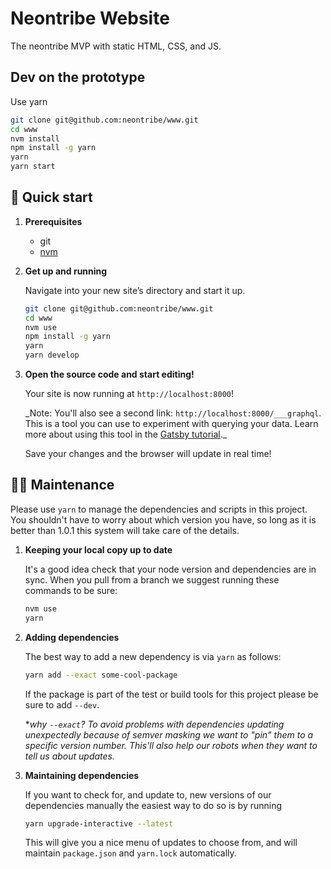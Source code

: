 # Neontribe Website

The neontribe MVP with static HTML, CSS, and JS.

## Dev on the prototype

Use yarn

```bash
git clone git@github.com:neontribe/www.git
cd www
nvm install
npm install -g yarn
yarn
yarn start

```

## 🚀 Quick start

1.  **Prerequisites**

    - git
    - [nvm](https://github.com/creationix/nvm)

1.  **Get up and running**

    Navigate into your new site’s directory and start it up.

    ```sh
    git clone git@github.com:neontribe/www.git
    cd www
    nvm use
    npm install -g yarn
    yarn
    yarn develop
    ```

1.  **Open the source code and start editing!**

    Your site is now running at `http://localhost:8000`!

    \_Note: You'll also see a second link: `http://localhost:8000/___graphql`. This is a tool you can use to experiment with querying your data. Learn more about using this tool in the [Gatsby tutorial](https://www.gatsbyjs.org/tutorial/part-five/#introducing-graphiql).\_

    Save your changes and the browser will update in real time!

## 👷‍♀️ Maintenance

Please use `yarn` to manage the dependencies and scripts in this project. You shouldn't have to worry about which version you have, so long as it is better than 1.0.1 this system will take care of the details.

1. **Keeping your local copy up to date**

   It's a good idea check that your node version and dependencies are in sync. When you pull from a branch we suggest running these commands to be sure:

   ```sh
   nvm use
   yarn
   ```

1. **Adding dependencies**

   The best way to add a new dependency is via `yarn` as follows:

   ```sh
   yarn add --exact some-cool-package
   ```

   If the package is part of the test or build tools for this project please be sure to add `--dev`.

   \*_why `--exact`? To avoid problems with dependencies updating unexpectedly because of semver masking we want to "pin" them to a specific version number. This'll also help our robots when they want to tell us about updates._

1. **Maintaining dependencies**

   If you want to check for, and update to, new versions of our dependencies manually the easiest way to do so is by running

   ```sh
   yarn upgrade-interactive --latest
   ```

   This will give you a nice menu of updates to choose from, and will maintain `package.json` and `yarn.lock` automatically.
